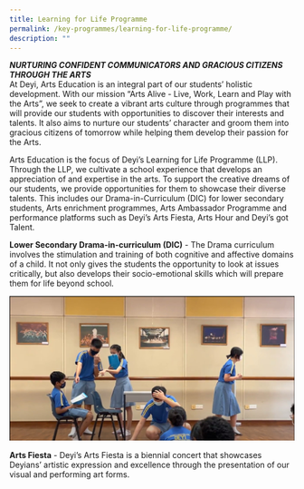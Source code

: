 ```yaml
---
title: Learning for Life Programme
permalink: /key-programmes/learning-for-life-programme/
description: ""
---
```

_**NURTURING CONFIDENT COMMUNICATORS AND GRACIOUS CITIZENS THROUGH THE ARTS**_ <br>
At Deyi, Arts Education is an integral part of our students’ holistic development. With our mission “Arts Alive - Live, Work, Learn and Play with the Arts”, we seek to create a vibrant arts culture through programmes that will provide our students with opportunities to discover their interests and talents. It also aims to nurture our students’ character and groom them into gracious citizens of tomorrow while helping them develop their passion for the Arts.  
  
Arts Education is the focus of Deyi’s Learning for Life Programme (LLP). Through the LLP, we cultivate a school experience that develops an appreciation of and expertise in the arts. To support the creative dreams of our students, we provide opportunities for them to showcase their diverse talents. This includes our Drama-in-Curriculum (DIC) for lower secondary students, Arts enrichment programmes, Arts Ambassador Programme and performance platforms such as Deyi’s Arts Fiesta, Arts Hour and Deyi’s got Talent.  
  
**Lower Secondary Drama-in-curriculum (DIC)** - The Drama curriculum involves the stimulation and training of both cognitive and affective domains of a child. It not only gives the students the opportunity to look at issues critically, but also develops their socio-emotional skills which will prepare them for life beyond school.  
  
![](/images/Lower%20Secondary%20Drama-in-curriculum%20DIC.jpg)

**Arts Fiesta** - Deyi’s Arts Fiesta is a biennial concert that showcases Deyians’ artistic expression and excellence through the presentation of our visual and performing art forms.

